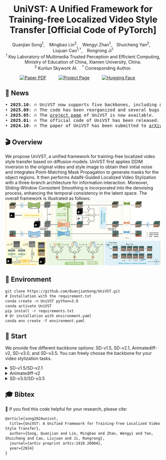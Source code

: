 <div align="center">
<h1>
UniVST: A Unified Framework for Training-free Localized Video Style Transfer [Official Code of PyTorch]
</h1>

<div>
    <a href='https://github.com/QuanjianSong' target='_blank' style='text-decoration:none'>Quanjian Song<sup>1</sup></a>, &ensp;
    <a href='https://scholar.google.com/citations?hl=zh-CN&user=Dp3L1bsAAAAJ' target='_blank' style='text-decoration:none'>Mingbao Lin<sup>2</sup></a>, &ensp;
    <a href='https://scholar.google.com/citations?hl=zh-CN&user=nnF1s7kAAAAJ' target='_blank' style='text-decoration:none'>Wengyi Zhan<sup>1</sup></a>, &ensp;
    <a href='https://scholar.google.com/citations?user=DNuiPHwAAAAJ&hl=zh-CN&oi=ao' target='_blank' style='text-decoration:none'> Shuicheng Yan<sup>2</sup></a>, &ensp;
    <a href='https://mac.xmu.edu.cn/ljcao/' target='_blank' style='text-decoration:none'>Liujuan Cao<sup>1,†</sup></a>, &ensp;
    <a href='https://mac.xmu.edu.cn/rrji/' target='_blank' style='text-decoration:none'>Rongrong Ji<sup>1</sup></a>
</div>

<div>
    <sup>1</sup> Key Laboratory of Multimedia Trusted Perception and Efficient Computing, <br> Ministry of Education of China, Xiamen University, China.
    <br>
    <sup>2</sup> Kunlun Skywork AI.  &ensp;
    <sup>†</sup> Corresponding Author.
</div>

<sub></sub>

<p align="center">
    <span>
        <a href="https://arxiv.org/pdf/2410.20084" target="_blank"> 
        <img src='https://img.shields.io/badge/arXiv%202410.20084-UniVST-red' alt='Paper PDF'></a> &emsp;  &emsp; 
    </span>
    <span> 
        <a href='https://quanjiansong.github.io/projects/UniVST' target="_blank">
        <img src='https://img.shields.io/badge/Project_Page-UniVST-green' alt='Project Page'></a>  &emsp;  &emsp;
    </span>
    <span> 
        <a href='https://huggingface.co/papers/2410.20084' target="_blank"> 
        <img src='https://img.shields.io/badge/Hugging_Face-UniVST-yellow' alt='Hugging Face'></a> &emsp;  &emsp;
    </span>
</p>
</div>

## 🎉 News
<pre>
• <strong>2025.10</strong>: 🔥 UniVST now supports five backbones, including advanced rectified-flow models.
• <strong>2025.09</strong>: 🔥 The code has been reorganized and several bugs have been fixed.
• <strong>2025.05</strong>: 🔥 The <a href="https://quanjiansong.github.io/projects/UniVST">project page</a> of UniVST is now available.
• <strong>2025.01</strong>: 🔥 The official code of UniVST has been released.
• <strong>2024.10</strong>: 🔥 The paper of UniVST has been submitted to <a href="https://arxiv.org/abs/2410.20084">arXiv</a>.
</pre>

## 🎬 Overview
We propose UniVST, a unified framework for training-free localized video style transfer based on diffusion models. UniVST first applies DDIM inversion to the original video and style image to obtain their initial noise and integrates Point-Matching Mask Propagation to generate masks for the object regions. It then performs AdaIN-Guided Localized Video Stylization with a three-branch architecture for information interaction. Moreover, Sliding-Window Consistent Smoothing is incorporated into the denoising process, enhancing the temporal consistency in the latent space. The overall framework is illustrated as follows:
![Overall Framework](assets/overall_framework.png)

## 🔧 Environment
```
git clone https://github.com/QuanjianSong/UniVST.git
# Installation with the requirement.txt
conda create -n UniVST python=3.9
conda activate UniVST
pip install -r requirements.txt
# Or installation with environment.yaml
conda env create -f environment.yaml
```

## 🚀 Start
We provide five different backbone options: SD-v1.5, SD-v2.1, Animatediff-v2, SD-v3.0, and SD-v3.5. You can freely choose the backbone for your video stylization tasks.

<details>
<summary>SD-v1.5/SD-v2.1</summary>

You can run with a single click `sh scripts/start_sd.sh` to get the stylized results. Alternatively, you can also follow the steps below for customization.

#### • 1.Perform inversion for original video.
```
CUDA_VISIBLE_DEVICES=1 python src/sd/run_content_inversion_sd.py \
                        --content_path examples/contents/mallard-fly \
                        --output_path results/contents-inv \
                        --is_opt
```
Then, you will find the content inversion result in the `results/contents-inv/sd/mallard-fly`.
#### • 2.Perform inversion for style image.
```
CUDA_VISIBLE_DEVICES=1 python src/sd/run_style_inversion_sd.py \
                        --style_path examples/styles/00033.png \
                        --output_path results/styles-inv
```
Then, you will find the style inversion result in the `results/styles-inv/sd/00033`.
#### • 3.Perform mask propagation. [Optional, you can also customize the masks and skip this step.]
```
CUDA_VISIBLE_DEVICES=1 python src/mask_propagation.py \
                        --feature_path results/contents-inv/sd/mallard-fly/features/inversion_feature_map_2_block_301_step.pt \
                        --backbone 'sd' \
                        --mask_path 'examples/masks/mallard-fly.png' \
                        --output_path 'results/masks'
```
Then, you will find the mask propagation result in the `results/masks/sd/mallard-fly`.
#### • 4.Perform localized video style transfer. [Optional, you can also omit the mask_path to complete the overall style transfer.]
```
CUDA_VISIBLE_DEVICES=1 python src/sd/run_video_style_transfer_sd.py \
                        --content_inv_path results/contents-inv/sd/mallard-fly/inversion \
                        --style_inv_path results/styles-inv/sd/00033/inversion \
                        --mask_path results/masks/sd/mallard-fly \
                        --output_path results/stylizations
```
Then, you will find the stylization result in the `results/stylizations/sd/mallard-fly_00033`.

</details> 


<details>
<summary>Animatediff-v2</summary>

First, you need to download the [motion module](https://huggingface.co/guoyww/animatediff/blob/main/mm_sd_v15_v2.ckpt) to the dir `ckpts`.

Then, you can run with a single click `sh scripts/start_animatediff.sh` to get the stylized results. Alternatively, you can also follow the steps below for customization.

#### • 1.Perform inversion for original video.
```
CUDA_VISIBLE_DEVICES=1 python src/animatediff/run_content_inversion_animatediff.py \
                        --content_path examples/contents/mallard-fly \
                        --output_path results/contents-inv \
                        --is_opt
```
Then, you will find the content inversion result in the `results/contents-inv/animatediff/mallard-fly`.
#### • 2.Perform inversion for style image.
```
CUDA_VISIBLE_DEVICES=1 python src/animatediff/run_style_inversion_animatediff.py \
                        --style_path examples/styles/00033.png \
                        --output_path results/styles-inv \
```
Then, you will find the style inversion result in the `results/styles-inv/animatediff/00033`.
#### • 3.Perform mask propagation. [Optional, you can also customize the masks and skip this step.]
```
CUDA_VISIBLE_DEVICES=1 python src/mask_propagation.py \
                        --feature_path results/contents-inv/animatediff/mallard-fly/features/inversion_feature_map_2_block_301_step.pt \
                        --backbone 'animatediff' \
                        --mask_path 'examples/masks/mallard-fly.png' \
                        --output_path 'results/masks'
```
Then, you will find the mask propagation result in the `results/masks/animatediff/mallard-fly`.
#### • 4.Perform localized video style transfer. [Optional, you can also omit the mask_path to complete the overall style transfer.]
```
CUDA_VISIBLE_DEVICES=1 python src/animatediff/run_video_style_transfer_animatediff.py \
                        --content_inv_path results/contents-inv/animatediff/mallard-fly/inversion \
                        --style_inv_path results/styles-inv/animatediff/00033/inversion \
                        --mask_path results/masks/animatediff/mallard-fly \
                        --output_path results/stylizations
```
Then, you will find the stylization result in the `results/stylizations/animatediff/mallard-fly_00033`.

</details> 




<details>
<summary>SD-v3.0/SD-v3.5</summary>

You can run with a single click `sh scripts/start_sd3.sh` to get the stylized results. Alternatively, you can also follow the steps below for customization.

#### • 1.Perform inversion for original video.
```
CUDA_VISIBLE_DEVICES=1 python src/sd3/run_content_inversion_sd3.py \
                        --content_path examples/content/mallard-fly \
                        --output_path results/content-inv \
                        --is_rf_solver
```
Then, you will find the content inversion result in the `results/content-inv/sd3/mallard-fly`.
#### • 2.Perform inversion for style image.
```
CUDA_VISIBLE_DEVICES=1 python src/sd3/run_style_inversion_sd3.py \
                        --style_path examples/style/00033.png \
                        --output_path results/style-inv \
                        --is_rf_solver # use rf_solver
```
Then, you will find the style inversion result in the `results/style-inv/sd3/00033`.
#### • 3.Perform mask propagation. [Optional, you can also customize the masks and skip this step.]
```
CUDA_VISIBLE_DEVICES=1 python src/mask_propagation.py \
                        --feature_path results/content-inv/sd3/mallard-fly/features/inversion_feature_map_2_block_301_step.pt \
                        --backbone 'sd3' \
                        --mask_path 'examples/mask/mallard-fly.png' \
                        --output_path 'results/masks'
```
Then, you will find the mask propagation result in the `results/masks/sd3/mallard-fly`.
#### • 4.Perform localized video style transfer. [Optional, you can also omit the mask_path to complete the overall style transfer.]
```
CUDA_VISIBLE_DEVICES=1 python src/animatediff/run_video_style_transfer_animatediff.py \
                        --content_inv_path results/content-inv/animatediff/mallard-fly/inversion \
                        --style_inv_path results/style-inv/animatediff/00033/inversion \
                        --mask_path results/masks/animatediff/mallard-fly \
                        --output_path results/stylization
```
Then, you will find the stylization result in the `results/stylization/sd3/mallard-fly_00033`.

</details> 






## 🎓 Bibtex
🤗 If you find this code helpful for your research, please cite:
```
@article{song2024univst,
  title={UniVST: A Unified Framework for Training-free Localized Video Style Transfer},
  author={Song, Quanjian and Lin, Mingbao and Zhan, Wengyi and Yan, Shuicheng and Cao, Liujuan and Ji, Rongrong},
  journal={arXiv preprint arXiv:2410.20084},
  year={2024}
}
```
